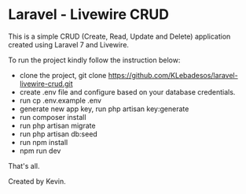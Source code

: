 # Laravel - Livewire CRUD

This is a simple CRUD (Create, Read, Update and Delete) application created using Laravel 7 and Livewire.

To run the project kindly follow the instruction below:

- clone the project, git clone https://github.com/KLebadesos/laravel-livewire-crud.git
- create .env file and configure based on your database credentials.
- run cp .env.example .env
- generate new app key, run php artisan key:generate
- run composer install
- run php artisan migrate
- run php artisan db:seed 
- run npm install
- npm run dev

That's all. 

Created by Kevin.
